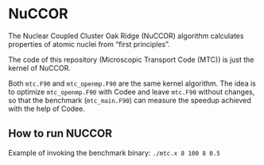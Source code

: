 # NuCCOR

The Nuclear Coupled Cluster Oak Ridge (NuCCOR) algorithm calculates properties
of atomic nuclei from “first principles”.

The code of this repository (Microscopic Transport Code (MTC)) is just the
kernel of NuCCOR.

Both `mtc.F90` and `mtc_openmp.F90` are the same kernel algorithm. The idea is
to optimize `mtc_openmp.F90` with Codee and leave `mtc.F90` without changes, so
that the benchmark (`mtc_main.F90`) can measure the speedup achieved with the
help of Codee.

## How to run NUCCOR

Example of invoking the benchmark binary:
`./mtc.x 8 100 8 0.5`

